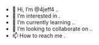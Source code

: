 - 👋 Hi, I’m @4jeff4 ..
- 👀 I’m interested in .
- 🌱 I’m currently learning ..
- 💞️ I’m looking to collaborate on ..
- 📫 How to reach me .

<!---
4jeff4/4jeff4 is a ✨ special ✨ repository because its `README.md` (this file) appears on your GitHub profile.
You can click the Preview link to take a look at your changes.
--->
